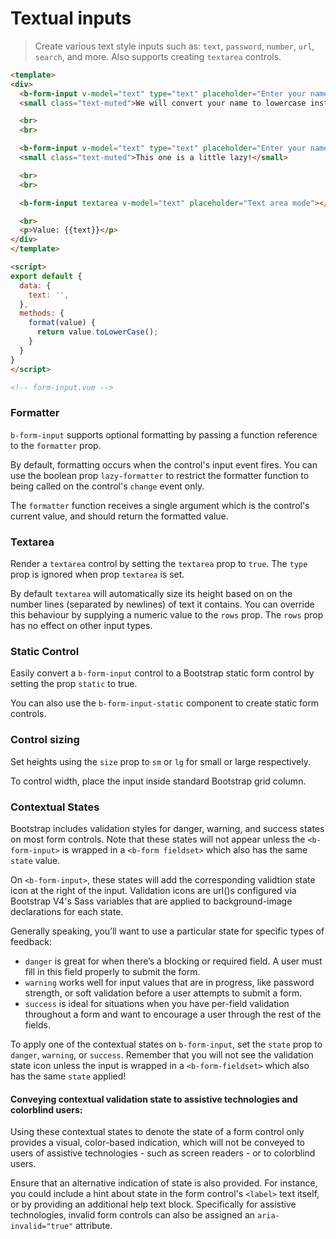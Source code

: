 # Textual inputs

> Create various text style inputs such as: `text`, `password`, `number`, `url`,
`search`, and more. Also supports creating `textarea` controls.

```html
<template>
<div>
  <b-form-input v-model="text" type="text" placeholder="Enter your name" :state="text.length?'success':'warning'" :formatter="format"></b-form-input>
  <small class="text-muted">We will convert your name to lowercase instantly</small>

  <br>
  <br>

  <b-form-input v-model="text" type="text" placeholder="Enter your name" :state="text.length?'success':'warning'" :formatter="format" lazy-formatter></b-form-input>
  <small class="text-muted">This one is a little lazy!</small>

  <br>
  <br>

  <b-form-input textarea v-model="text" placeholder="Text area mode"></b-form-input>

  <br>
  <p>Value: {{text}}</p>
</div>  
</template>

<script>
export default {
  data: {
    text: '',
  },
  methods: {
    format(value) {
      return value.toLowerCase();
    }
  }
}
</script>

<!-- form-input.vue -->
```

### Formatter
`b-form-input` supports optional formatting by passing a function reference to  the `formatter` prop.

By default, formatting occurs when the control's input event fires.  You can use  the boolean
prop `lazy-formatter` to restrict the formatter function to being called on the
control's `change` event only.

The `formatter` function receives a single argument which is the control's current value, and 
should return the formatted value.

### Textarea
Render a `textarea` control by setting the `textarea` prop to `true`. The
`type` prop is ignored when prop `textarea` is set.

By default `textarea` will automatically size its height based on on the number
lines (separated by newlines) of text it contains. You can override this behaviour by supplying
a numeric value to the `rows` prop. The `rows` prop has no effect on other input types.

### Static Control
Easily convert a `b-form-input` control to a Bootstrap static form control by setting the prop `static` to true.

You can also use the `b-form-input-static` component to create static form controls.

### Control sizing
Set heights using the `size` prop to `sm` or `lg` for small or large respectively.

To control width, place the input inside standard Bootstrap grid column.

### Contextual States
Bootstrap includes validation styles for danger, warning, and success states
on most form controls. Note that these states will not appear unless the
`<b-form-input>` is wrapped in a `<b-form fieldset>` which also has the same
`state` value.

On `<b-form-input>`, these states will add the corresponding validtion state
icon at the right of the input. Validation icons are url()s configured via
Bootstrap V4's Sass variables that are applied to background-image declarations
for each state.

Generally speaking, you’ll want to use a particular state for specific types of feedback:
- `danger` is great for when there’s a blocking or required field. A user must fill in
this field properly to submit the form.
- `warning` works well for input values that are in progress, like password strength, or
soft validation before a user attempts to submit a form.
- `success` is ideal for situations when you have per-field validation throughout a form
and want to encourage a user through the rest of the fields.

To apply one of the contextual states on `b-form-input`, set the `state` prop
to `danger`, `warning`, or `success`. Remember that you will not see the validation 
state icon unless the input is wrapped in a `<b-form-fieldset>` which also
has the same `state` applied!

#### Conveying contextual validation state to assistive technologies and colorblind users:
Using these contextual states to denote the state of a form control only provides
a visual, color-based indication, which will not be conveyed to users of assistive
technologies - such as screen readers - or to colorblind users.

Ensure that an alternative indication of state is also provided. For instance, you
could include a hint about state in the form control's `<label>` text itself, or by
providing an additional help text block. Specifically for assistive technologies, 
invalid form controls can also be assigned an `aria-invalid="true"` attribute.

